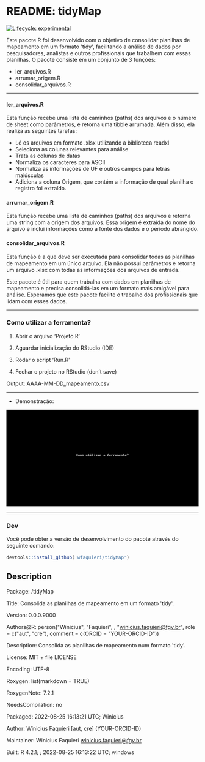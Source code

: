 # README: tidyMap

 <!-- Consolida as planilhas de mapeamento, de diferentes jobs, em um formato 'tidy'.

<!-- badges: start -->
[![Lifecycle:
experimental](https://img.shields.io/badge/lifecycle-experimental-orange.svg)](https://lifecycle.r-lib.org/articles/stages.html#experimental)
<!-- badges: end -->

Este pacote R foi desenvolvido com o objetivo de consolidar planilhas de mapeamento em um formato 'tidy', facilitando a análise de dados por pesquisadores, analistas e outros profissionais que trabalhem com essas planilhas. O pacote consiste em um conjunto de 3 funções:

- ler_arquivos.R
- arrumar_origem.R
- consolidar_arquivos.R

---

#### **ler_arquivos.R**
Esta função recebe uma lista de caminhos (paths) dos arquivos e o número de sheet como parâmetros, e retorna uma tibble arrumada. Além disso, ela realiza as seguintes tarefas:

- Lê os arquivos em formato .xlsx utilizando a biblioteca readxl
- Seleciona as colunas relevantes para análise
- Trata as colunas de datas
- Normaliza os caracteres para ASCII
- Normaliza as informações de UF e outros campos para letras maiúsculas
- Adiciona a coluna Origem, que contém a informação de qual planilha o registro foi extraído.

#### **arrumar_origem.R**
Esta função recebe uma lista de caminhos (paths) dos arquivos e retorna uma string com a origem dos arquivos. Essa origem é extraída do nome do arquivo e inclui informações como a fonte dos dados e o período abrangido.

#### **consolidar_arquivos.R**
Esta função é a que deve ser executada para consolidar todas as planilhas de mapeamento em um único arquivo. Ela não possui parâmetros e retorna um arquivo .xlsx com todas as informações dos arquivos de entrada.

Este pacote é útil para quem trabalha com dados em planilhas de mapeamento e precisa consolidá-las em um formato mais amigável para análise. Esperamos que este pacote facilite o trabalho dos profissionais que lidam com esses dados.

---

### Como utilizar a ferramenta?

1. Abrir o arquivo ‘Projeto.R’
 
2. Aguardar inicialização do RStudio (IDE)
 
3. Rodar o script ‘Run.R’
 
4. Fechar o projeto no RStudio (don’t save)


Output: AAAA-MM-DD_mapeamento.csv

---

- Demonstração:

![](demo.gif)

---

### Dev

Você pode obter a versão de desenvolvimento do pacote através do seguinte comando:

``` r
devtools::install_github('wfaquieri/tidyMap')
```

## Description

Package: /tidyMap

Title: Consolida as planilhas de mapeamento em um formato 'tidy'.

Version: 0.0.0.9000

Authors@R: 
    person("Winicius", "Faquieri", , "winicius.faquieri@fgv.br", role = c("aut", "cre"),
           comment = c(ORCID = "YOUR-ORCID-ID"))
           
Description: Consolida as planilhas de mapeamento num formato 'tidy'.

License: MIT + file LICENSE

Encoding: UTF-8

Roxygen: list(markdown = TRUE)

RoxygenNote: 7.2.1

NeedsCompilation: no

Packaged: 2022-08-25 16:13:21 UTC; Winicius

Author: Winicius Faquieri [aut, cre] (YOUR-ORCID-ID)

Maintainer: Winicius Faquieri <winicius.faquieri@fgv.br>

Built: R 4.2.1; ; 2022-08-25 16:13:22 UTC; windows
